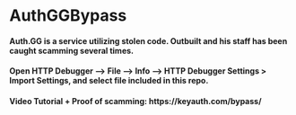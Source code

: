 # AuthGGBypass

<h4 align="left"> Auth.GG is a service utilizing stolen code. Outbuilt and his staff has been caught scamming several times. <h4>
<h4 align="left"> Open HTTP Debugger --> File --> Info --> HTTP Debugger Settings > Import Settings, and select file included in this repo. <h4>
<h4 align="left"> Video Tutorial + Proof of scamming: https://keyauth.com/bypass/ <h4>
  
